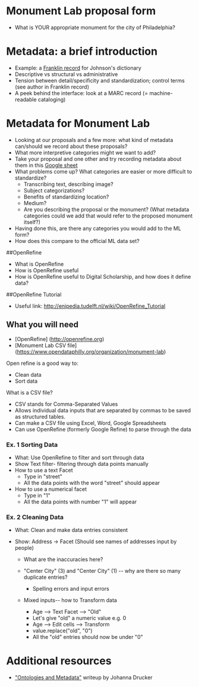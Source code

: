 # Monument Lab proposal form
+ What is YOUR appropriate monument for the city of Philadelphia?

# Metadata: a brief introduction
+ Example: a [Franklin record](http://franklin.library.upenn.edu/record.html?id=FRANKLIN_50872&) for Johnson's dictionary
+ Descriptive vs structural vs administrative
+ Tension between detail/specificity and standardization; control terms (see author in Franklin record)
+ A peek behind the interface: look at a MARC record (= machine-readable cataloging)

# Metadata for Monument Lab
+ Looking at our proposals and a few more: what kind of metadata can/should we record about these proposals?
+ What more interpretive categories might we want to add?
+ Take your proposal and one other and try recording metadata about them in this [Google sheet](https://docs.google.com/spreadsheets/d/1jF9mQ_3x6tBwN7NIXqiGCHloE9pND46-LntBAjA8m0I/edit?usp=sharing)
+ What problems come up? What categories are easier or more difficult to standardize?
  + Transcribing text, describing image?
  + Subject categorizations?
  + Benefits of standardizing location?
  + Medium?
  + Are you describing the proposal or the monument? (What metadata categories could we add that would refer to the proposed monument itself?)
+ Having done this, are there any categories you would add to the ML form?
+ How does this compare to the official ML data set?

##OpenRefine
- What is OpenRefine
- How is OpenRefine useful
- How is OpenRefine useful to Digital Scholarship, and how does it define data?

##OpenRefine Tutorial
- Useful link: http://enipedia.tudelft.nl/wiki/OpenRefine_Tutorial

## What you will need
- [OpenRefine] (http://openrefine.org)
- [Monument Lab CSV file] (https://www.opendataphilly.org/organization/monument-lab)

Open refine is a good way to:
- Clean data
- Sort data

What is a CSV file?
- CSV stands for Comma-Separated Values
- Allows individual data inputs that are separated by commas to be saved as structured tables.
- Can make a CSV file using Excel, Word, Google Spreadsheets
- Can use OpenRefine (formerly Google Refine) to parse through the data


### Ex. 1 Sorting Data
- What: Use OpenRefine to filter and sort through data
- Show Text filter- filtering through data points manually
- How to use a text Facet
  - Type in "street"
  - All the data points with the word "street" should appear
- How to use a numerical facet
  - Type in "1"
  - All the data points with number "1" will appear


### Ex. 2 Cleaning Data
- What: Clean and make data entries consistent

- Show: Address -> Facet (Should see names of addresses input by people)
  - What are the inaccuracies here?
  - "Center City" (3) and "Center City" (1) -- why are there so many duplicate entries?
    - Spelling errors and input errors

  - Mixed inputs-- how to Transform data
    - Age --> Text Facet --> "Old"
    - Let's give "old" a numeric value e.g. 0
    - Age --> Edit cells --> Transform
    - value.replace("old", "0")
    - All the "old" entries should now be under "0"

# Additional resources
+ ["Ontologies and Metadata"](http://dh101.humanities.ucla.edu/?page_id=35) writeup by Johanna Drucker
